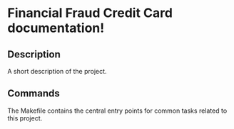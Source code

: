 # Financial Fraud Credit Card documentation!

## Description

A short description of the project.

## Commands

The Makefile contains the central entry points for common tasks related to this project.

